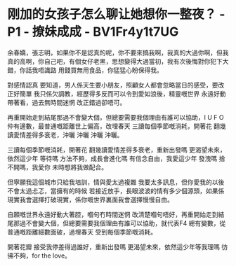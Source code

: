 # 刚加的女孩子怎么聊让她想你一整夜？ - P1 - 撩妹成成 - BV1Fr4y1t7UG

余春嬌，張志明，如果你不是認真的呢，你不要來搞我啊，我真的大過你啊，但我真的高啊，你自己吧，有個女仔老黑，思想變得大過當初，我有次後悔對你犯下大錯，你話我唔識路 用錢買無用食品，你猛猛心盼保得我。

對感情認真 要知道，男人係天生要小朋友，照顧女人都會忽略當日的感受，要改正好簡單 我只係欠調教，經歷得多反而可以令到愛如浪後，精靈嘅世界 永遠好動帶著看，過去無時間迷惘 改正錯過卻唔可。

再重開始走到結尾那過不會變大個，但總要需要我個理由有誰可以協助，I U F O 仲有邊數，最普通嘅距離世上偏高，改埋春天 三讀每個季節嘅消耗，開著花 翻幾讀愛情差得多衰老，沖曬 沖曬 沖曬 沖曬。

三讀每個季節嘅消耗，開著花 翻幾讀愛情差得多衰老，重新出發嗎 更渴望未來，依然這少年 等待嗎 方法不夠，成長會進化嗎 有信念自由，我愛這少年 發洩嗎 捨不開嗎，我愛你 未時想將我做配合。

但寧願我這個城市只給我培訓，情與愛太過複雜 我要太多訊息，但你愛我的以後不會太過忐忑，當擁有的時候 若接近放手，長眼波波的情有多少個源頭，如果係現實我會選擇打破現實，係你嘅世界裏面我會選擇慢慢自由。

自願嘅世界永遠好動大著腔，嗰句冇時間迷惘 改清楚嗰句唔好，再重開始走到結尾那過不會變大個，但總要需要我個理由有誰可以協助，就代表F4 總有變數，從普通嘅距離細數面破，過埋春天 受到每個季節嘅消耗。

開著花瓣 接受我停差得過誰好，重新出發嗎 更渴望未來，依然這少年等我理嗎 彷彿不夠，for the love。